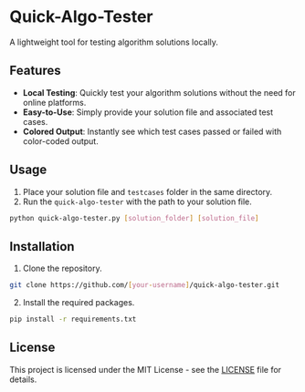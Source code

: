 # Quick-Algo-Tester

A lightweight tool for testing algorithm solutions locally.

## Features

- **Local Testing**: Quickly test your algorithm solutions without the need for online platforms.
- **Easy-to-Use**: Simply provide your solution file and associated test cases.
- **Colored Output**: Instantly see which test cases passed or failed with color-coded output.

## Usage

1. Place your solution file and `testcases` folder in the same directory.
2. Run the `quick-algo-tester` with the path to your solution file.

```bash
python quick-algo-tester.py [solution_folder] [solution_file]
```

## Installation

1. Clone the repository.

```bash
git clone https://github.com/[your-username]/quick-algo-tester.git
```

2. Install the required packages.

```bash
pip install -r requirements.txt
```

## License

This project is licensed under the MIT License - see the [LICENSE](LICENSE) file for details.

